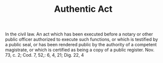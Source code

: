 ---
title: Authentic Act
permalink: "/definitions/authentic-act.html"
body: 'In the civil law. An act which has been executed before a notary or other public
  officer authorized to execute such functions, or which is testified by a public
  seal, or has been rendered public by the authority of a competent magistrate, or
  which is certified as being a copy of a public register. Nov. 73, c. 2; Cod. 7,
  52,: 6, 4, 21; Dig. 22, 4'
published_at: '2018-07-07'
layout: post
---
